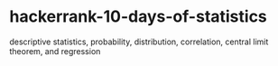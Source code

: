 # hackerrank-10-days-of-statistics
descriptive statistics, probability, distribution, correlation, central limit theorem, and regression

